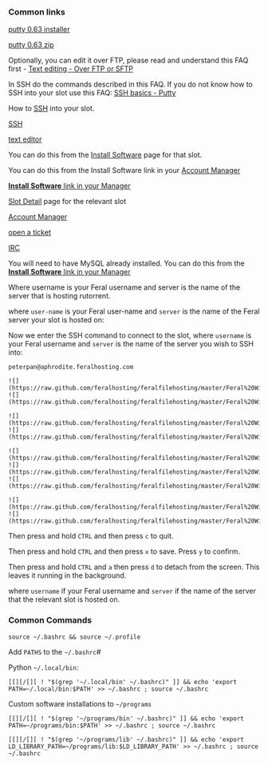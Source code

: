 
### Common links

[putty 0.63 installer](http://the.earth.li/~sgtatham/putty/latest/x86/putty-0.63-installer.exe)

[putty 0.63 zip](http://the.earth.li/~sgtatham/putty/latest/x86/putty.zip)

Optionally, you can edit it over FTP, please read and understand this FAQ first - [Text editing - Over FTP or SFTP](https://www.feralhosting.com/faq/view?question=219)

In SSH do the commands described in this FAQ. If you do not know how to SSH into your slot use this FAQ: [SSH basics - Putty](https://www.feralhosting.com/faq/view?question=12)

How to [SSH](https://www.feralhosting.com/faq/view?question=12) into your slot.

[SSH](https://www.feralhosting.com/faq/view?question=12)

[text editor](https://www.feralhosting.com/faq/view?question=219)

You can do this from the [Install Software](https://www.feralhosting.com/manager/slot/install?) page for that slot.

You can do this from the Install Software link in your [Account Manager](https://www.feralhosting.com/manager/)

[**Install Software** link in your Manager](https://www.feralhosting.com/manager/)

[Slot Detail](https://www.feralhosting.com/manager/) page for the relevant slot

[Account Manager](https://www.feralhosting.com/manager/)

[open a ticket](https://www.feralhosting.com/manager/tickets/new)

[IRC](https://www.feralhosting.com/chat)

You will need to have MySQL already installed. You can do this from the [**Install Software** link in your Manager](https://www.feralhosting.com/manager/)

Where username is your Feral username and server is the name of the server that is hosting rutorrent.

where `user-name` is your Feral user-name and `server` is the name of the Feral server your slot is hosted on:

Now we enter the SSH command to connect to the slot, where `username` is your Feral username and `server` is the name of the server you wish to SSH into:

~~~
peterpan@aphrodite.feralhosting.com
~~~

~~~
![](https://raw.github.com/feralhosting/feralfilehosting/master/Feral%20Wiki/0%20Generic/install_mysql.png)
![](https://raw.github.com/feralhosting/feralfilehosting/master/Feral%20Wiki/0%20Generic/mysql_socket.png)

![](https://raw.github.com/feralhosting/feralfilehosting/master/Feral%20Wiki/0%20Generic/slot_detail_link.png)
![](https://raw.github.com/feralhosting/feralfilehosting/master/Feral%20Wiki/0%20Generic/slot_detail_ssh.png)

![](https://raw.github.com/feralhosting/feralfilehosting/master/Feral%20Wiki/0%20Generic/rutorrent.slotdetails.png)
![](https://raw.github.com/feralhosting/feralfilehosting/master/Feral%20Wiki/0%20Generic/deluge.slotdetails.png)
![](https://raw.github.com/feralhosting/feralfilehosting/master/Feral%20Wiki/0%20Generic/transmission.slotdetails.png)

![](https://raw.github.com/feralhosting/feralfilehosting/master/Feral%20Wiki/0%20Generic/install_software_page.png)
![](https://raw.github.com/feralhosting/feralfilehosting/master/Feral%20Wiki/0%20Generic/install_software_link.png)
~~~

Then press and hold `CTRL` and then press `c` to quit.

Then press and hold `CTRL` and then press `x` to save. Press `y` to confirm.

Then press and hold `CTRL` and `a` then press `d` to detach from the screen. This leaves it running in the background.

where `username` if your Feral username and `server` if the name of the server that the relevant slot is hosted on.

### Common Commands

~~~
source ~/.bashrc && source ~/.profile
~~~

Add `PATHS` to the `~/.bashrc`#

Python `~/.local/bin`:

~~~
[[][/[][ ! "$(grep '~/.local/bin' ~/.bashrc)" ]] && echo 'export PATH=~/.local/bin:$PATH' >> ~/.bashrc ; source ~/.bashrc
~~~

Custom software installations to `~/programs`

~~~
[[][/[][ ! "$(grep '~/programs/bin' ~/.bashrc)" ]] && echo 'export PATH=~/programs/bin:$PATH' >> ~/.bashrc ; source ~/.bashrc
~~~
~~~
[[][/[][ ! "$(grep '~/programs/lib' ~/.bashrc)" ]] && echo 'export LD_LIBRARY_PATH=~/programs/lib:$LD_LIBRARY_PATH' >> ~/.bashrc ; source ~/.bashrc
~~~